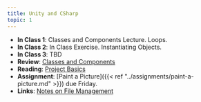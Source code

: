 ```yaml
---
title: Unity and CSharp
topic: 1
---
```

- **In Class 1**: Classes and Components Lecture. Loops.
- **In Class 2**: In Class Exercise. Instantiating Objects.
- **In Class 3**: TBD
- **Review**: [Classes and Components](https://guidebook.hdyar.com/docs/programming/fundamentals/classes-and-components/)
- **Reading**: [Project Basics](https://guidebook.hdyar.com/docs/unity/unity-fundamentals/project-basics/)
- **Assignment**: [Paint a Picture]({{< ref "../assignments/paint-a-picture.md" >}}) due Friday.
- **Links**: [Notes on File Management](https://guidebook.hdyar.com/docs/digital-media-fundamentals/notes-on-file-management/)
